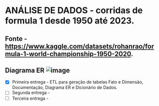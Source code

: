 # ANÁLISE DE DADOS - corridas de formula 1 desde 1950 até 2023.

## Fonte - https://www.kaggle.com/datasets/rohanrao/formula-1-world-championship-1950-2020.

## Diagrama ER ![image](https://user-images.githubusercontent.com/66218607/230246846-58389592-4e23-4620-b546-ba0ca9bfd00f.png)

- [x] Primeira entrega - ETL para geração de tabelas Fato e Dimensão, Documentação, Diagrama ER e Dicionário de Dados.
- [ ] Segunda entrega -
- [ ] Terceira entrega -

